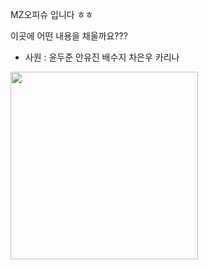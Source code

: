 MZ오피슈 입니다 ㅎㅎ

이곳에 어떤 내용을 채울까요???

- 사원 : 윤두준 안유진 배수지 차은우 카리나 


<img src="https://search.pstatic.net/common/?src=http%3A%2F%2Fblogfiles.naver.net%2FMjAyMjEyMTNfMTY1%2FMDAxNjcwOTMxMzMwNDAx.Hani4Wul61N7V7tWYMsLsvkOJ6xFRGuBpQ6Zw6wX_h8g.C6F_vL_hJ9pauZblT44JlngYn9bE8K5INAFtit7CMjEg.JPEG.17_click%2F%25C2%25F7%25C0%25BA%25BF%25EC.jpg&type=sc960_832" width="300px">
